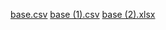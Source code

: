 [base.csv](https://github.com/user-attachments/files/17535036/base.csv)
[base (1).csv](https://github.com/user-attachments/files/17535040/base.1.csv)
[base (2).xlsx](https://github.com/user-attachments/files/17535072/base.2.xlsx)
